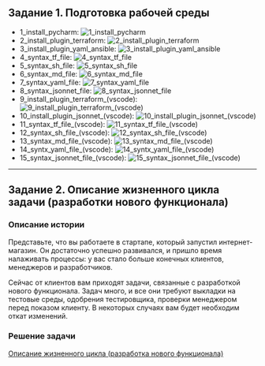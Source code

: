 ## Задание 1. Подготовка рабочей среды
* 1_install_pycharm: ![1_install_pycharm](img/1_install_pycharm.png)
* 2_install_plugin_terraform: ![2_install_plugin_terraform](img/2_install_plugin_terraform.png)
* 3_install_plugin_yaml_ansible: ![3_install_plugin_yaml_ansible](img/3_install_plugin_yaml_ansible.png)
* 4_syntax_tf_file: ![4_syntax_tf_file](img/4_syntax_tf_file.png)
* 5_syntax_sh_file: ![5_syntax_sh_file](img/5_syntax_sh_file.png)
* 6_syntax_md_file: ![6_syntax_md_file](img/6_syntax_md_file.png)
* 7_syntax_yaml_file: ![7_syntax_yaml_file](img/7_syntax_yaml_file.png)
* 8_syntax_jsonnet_file: ![8_syntax_jsonnet_file](img/8_syntax_jsonnet_file.png)
* 9_install_plugin_terraform_(vscode): ![9_install_plugin_terraform_(vscode)](img/9_install_plugin_terraform_(vscode).png)
* 10_install_plugin_jsonnet_(vscode): ![10_install_plugin_jsonnet_(vscode)](img/10_install_plugin_jsonnet_(vscode).png)
* 11_syntax_tf_file_(vscode): ![11_syntax_tf_file_(vscode)](img/11_syntax_tf_file_(vscode).png)
* 12_syntax_sh_file_(vscode): ![12_syntax_sh_file_(vscode)](img/12_syntax_sh_file_(vscode).png)
* 13_syntax_md_file_(vscode): ![13_syntax_md_file_(vscode)](img/13_syntax_md_file_(vscode).png)
* 14_syntx_yaml_file_(vscode): ![14_syntx_yaml_file_(vscode)](img/14_syntx_yaml_file_(vscode).png)
* 15_syntax_jsonnet_file_(vscode): ![15_syntax_jsonnet_file_(vscode)](img/15_syntax_jsonnet_file_(vscode).png)

---

## Задание 2. Описание жизненного цикла задачи (разработки нового функционала)

### Описание истории

Представьте, что вы работаете в стартапе, который запустил интернет-магазин. Он достаточно успешно развивался, и пришло время налаживать процессы: у вас стало больше конечных клиентов, менеджеров и разработчиков.

Сейчас от клиентов вам приходят задачи, связанные с разработкой нового функционала. Задач много, и все они требуют выкладки на тестовые среды, одобрения тестировщика, проверки менеджером перед показом клиенту. В некоторых случаях вам будет необходим откат изменений.
 
### Решение задачи

[Описание жизненного цикла (разработка нового функционала)](describe_live_cycle_task.docx)